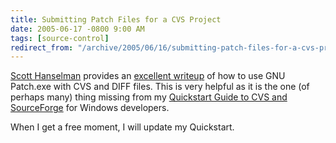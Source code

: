 ```yaml
---
title: Submitting Patch Files for a CVS Project
date: 2005-06-17 -0800 9:00 AM
tags: [source-control]
redirect_from: "/archive/2005/06/16/submitting-patch-files-for-a-cvs-project.aspx/"
---
```


[Scott Hanselman](http://www.hanselman.com/blog/) provides an [excellent
writeup](http://www.hanselman.com/blog/PermaLink,guid,b6603ac5-3464-490f-a557-62f56b7f5668.aspx)
of how to use GNU Patch.exe with CVS and DIFF files. This is very
helpful as it is the one (of perhaps many) thing missing from my
[Quickstart Guide to CVS and
SourceForge](https://haacked.com/archive/2005/05/12/3178.aspx) for
Windows developers.

When I get a free moment, I will update my Quickstart.

